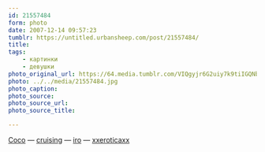 ```yaml
---
id: 21557484
form: photo
date: 2007-12-14 09:57:23
tumblr: https://untitled.urbansheep.com/post/21557484/
title:
tags:
    - картинки
    - девушки
photo_original_url: https://64.media.tumblr.com/VIQgyjr6G2uiy7k9tiIGQNbv_1280.jpg
photo: ../../media/21557484.jpg
photo_caption:
photo_source:
photo_source_url:
photo_source_title:

---
```


<p><a href="http://community.livejournal.com/ontd_fashinfags/199014.html">Coco</a> — <a href="http://cruising.tumblr.com/">cruising</a> — <a href="http://iro.tumblr.com/">iro</a> — <a href="http://xxeroticaxx.tumblr.com/">xxeroticaxx</a></p>
